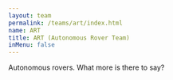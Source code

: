 ```yaml
---
layout: team
permalink: /teams/art/index.html
name: ART
title: ART (Autonomous Rover Team)
inMenu: false
---
```


Autonomous rovers. What more is there to say?
